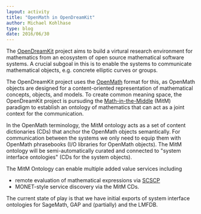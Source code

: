 ```yaml
---
layout: activity
title: "OpenMath in OpenDreamKit"
author: Michael Kohlhase
type: blog
date: 2016/06/30
---
```


The [OpenDreamKit](http://opendreamkit.org) project aims to build a virtural research environment for 
mathematics from an ecosystem of open source mathematical software systems. A crucial subgoal in this 
is to enable the systems to communicate mathematical objects, e.g. concrete elliptic curves or groups. 

The OpenDreamKit project uses the [OpenMath](http://openmath.org) format for this, as OpenMath objects are 
designed for a content-oriented representation of mathematical concepts, objects, and models. To create 
common meaning space, the OpenDreamKit project is pursuding the 
[Math-in-the-Middle](https://github.com/OpenDreamKit/OpenDreamKit/blob/master/WP6/CICM2016/published.pdf) (MitM)
paradigm to establish an ontology of mathematics that can act as a joint context for the communication. 

In the OpenMath terminology, the MitM ontology acts as a set of content dictionaries (CDs) that anchor the OpenMath 
objects semantically. For communication between the systems we only need to equip them with OpenMath phrasebooks 
(I/O libraries for OpenMath objects). The MitM ontology will be semi-automatically curated and connected to 
"system interface ontologies" (CDs for the system objects). 

The MitM Ontology can enable multiple added value services including 

* remote evaluation of mathematical expressions via 
  [SCSCP](http://www.sciencedirect.com/science/article/pii/S0747717111002124)
* MONET-style service discovery via the MitM CDs. 

The current state of play is that we have initial exports of system interface ontologies for 
SageMath, GAP and (partially) and the LMFDB. 
